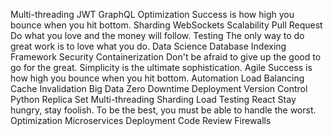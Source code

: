 Multi-threading JWT GraphQL Optimization Success is how high you bounce when you hit bottom. Sharding WebSockets Scalability Pull Request Do what you love and the money will follow. Testing The only way to do great work is to love what you do. Data Science Database Indexing Framework
Security Containerization Don't be afraid to give up the good to go for the great. Simplicity is the ultimate sophistication. Agile Success is how high you bounce when you hit bottom.
Automation Load Balancing Cache Invalidation Big Data Zero Downtime Deployment Version Control Python Replica Set
Multi-threading Sharding Load Testing React Stay hungry, stay foolish. To be the best, you must be able to handle the worst. Optimization Microservices Deployment Code Review Firewalls
